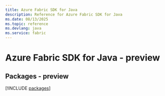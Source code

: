 ```yaml
---
title: Azure Fabric SDK for Java
description: Reference for Azure Fabric SDK for Java
ms.date: 08/13/2025
ms.topic: reference
ms.devlang: java
ms.service: fabric
---
```

# Azure Fabric SDK for Java - preview
## Packages - preview
[!INCLUDE [packages](fabric-index.md)]